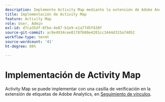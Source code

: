 ```yaml
---
description: Implemente Activity Map mediante la extensión de Adobe Analytics.
title: Implementación de Activity Map
feature: Activity Map
role: User, Admin
exl-id: d7ca35df-8fbe-4e87-b1e9-e1a77d5f420f
source-git-commit: ac9e4934cee0178fb00e4201cc3444d333a74052
workflow-type: tm+mt
source-wordcount: '41'
ht-degree: 80%

---
```


# Implementación de Activity Map

Activity Map se puede implementar con una casilla de verificación en la extensión de etiquetas de Adobe Analytics, en [Seguimiento de vínculos](https://experienceleague.adobe.com/docs/experience-platform/tags/extensions/adobe/analytics/overview.html?lang=es).
